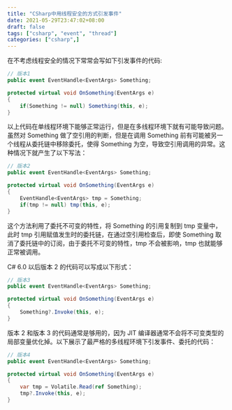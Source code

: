 ```yaml
---
title: "CSharp中用线程安全的方式引发事件"
date: 2021-05-29T23:47:02+08:00
draft: false
tags: ["csharp", "event", "thread"]
categories: ["csharp",]
---
```


在不考虑线程安全的情况下常常会写如下引发事件的代码:

```c#
// 版本1
public event EventHandle<EventArgs> Something;

protected virtual void OnSomething(EventArgs e)
{
    if(Something != null) Something(this, e);
}
```

以上代码在单线程环境下能够正常运行，但是在多线程环境下就有可能导致问题。虽然对 Something 做了空引用的判断，但是在调用 Something 前有可能被另一个线程从委托链中移除委托，使得 Something 为空，导致空引用调用的异常。这种情况下就产生了以下写法：

```c#
// 版本2
public event EventHandle<EventArgs> Something;

protected virtual void OnSomething(EventArgs e)
{
    EventHandle<EventArgs> tmp = Something;
    if(tmp != null) tmp(this, e);
}
```

这个方法利用了委托不可变的特性，将 Something 的引用复制到 tmp 变量中，此时 tmp 引用赋值发生时的委托链，在通过空引用检查后，即使 Something 取消了委托链中的订阅，由于委托不可变的特性，tmp 不会被影响，tmp 也就能够正常被调用。

C# 6.0 以后版本 2 的代码可以写成以下形式：

```c#
// 版本3
public event EventHandle<EventArgs> Something;

protected virtual void OnSomething(EventArgs e)
{
    Something?.Invoke(this, e);
}
```

版本 2 和版本 3 的代码通常是够用的，因为 JIT 编译器通常不会将不可变类型的局部变量优化掉。以下展示了最严格的多线程环境下引发事件、委托的代码：

```c#
// 版本4
public event EventHandle<EventArgs> Something;

protected virtual void OnSomething(EventArgs e)
{
    var tmp = Volatile.Read(ref Something);
    tmp?.Invoke(this, e);
}
```